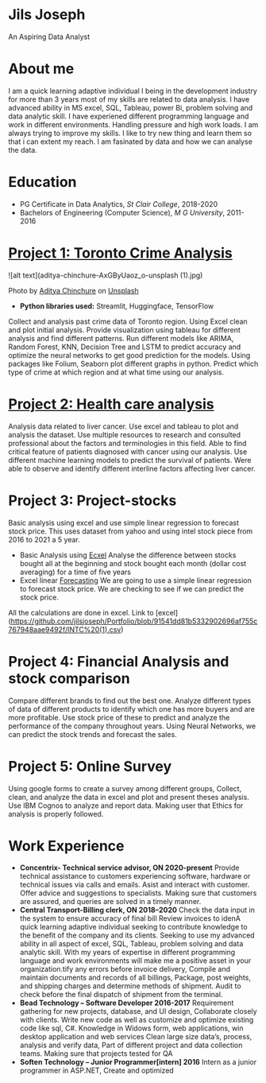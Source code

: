 # Jils Joseph
An Aspiring Data Analyst

# About me 
I am a quick learning adaptive individual I being in the development industry for more than 3 years most of my skills are related to data analysis. I have advanced ability in MS excel, SQL, Tableau, power Bi, problem solving and data analytic skill. I have experiened  different programming language and work in different environments. Handling pressure and high work loads. I am always trying to improve my skills. I like to try new thing and learn them so that i can extent my reach. I am fasinated by data and how we can analyse the data.


# Education
* PG Certificate in Data Analytics, *St Clair College*, 2018-2020
* Bachelors of Engineering (Computer Science), *M G University*, 2011-2016



# [Project 1: Toronto Crime Analysis](https://github.com/jilsjoseph/project/blob/master/capstone%20report.pdf)
![alt text](aditya-chinchure-AxGByUaoz_o-unsplash (1).jpg)

Photo by <a href="https://unsplash.com/@adityachinchure?utm_source=unsplash&utm_medium=referral&utm_content=creditCopyText">Aditya Chinchure</a> on <a href="https://unsplash.com/s/photos/toronto-city?utm_source=unsplash&utm_medium=referral&utm_content=creditCopyText">Unsplash</a>
  
* **Python libraries used:** Streamlit, Huggingface, TensorFlow

Collect and analysis past crime data of Toronto region. Using Excel clean and
plot initial analysis. Provide visualization using tableau for different analysis and
find different patterns. Run different models like ARIMA, Random Forest, KNN,
Decision Tree and LSTM to predict accuracy and optimize the neural networks
to get good prediction for the models. Using packages like Folium, Seaborn
plot different graphs in python. Predict which type of crime at which region
and at what time using our analysis.

# [Project 2: Health care analysis](https://github.com/jilsjoseph/project/blob/master/Healthcare_Anlytics(GroupProject).pdf)

Analysis data related to liver cancer. Use excel and tableau to plot and
analysis the dataset. Use multiple resources to research and consulted
professional about the factors and terminologies in this field. Able to find
critical feature of patients diagnosed with cancer using our analysis. Use
different machine learning models to predict the survival of patients. Were
able to observe and identify different interline factors affecting liver cancer.


# Project 3: Project-stocks

 Basic analysis using excel and use simple linear regression to forecast stock price.
 This uses dataset from yahoo and using intel stock piece from 2016 to 2021 a 5 year. 

* Basic Analysis using [Ecxel](https://github.com/jilsjoseph/Portfolio/blob/3e70542b31b6f978566e6eb1399ad541b12ee2af/Project-stocks)
Analyse the difference between stocks bought all at the beginning and stock bought each month (dollar cost averaging) for a time of five years
* Excel linear [Forecasting](https://github.com/jilsjoseph/Portfolio/blob/1f029872afb8ad8fb3c09a200fbe8d5d25b1c749/Stock%20Forecasting%20using%20Excel.pdf)
We are going to use a simple linear regression to forecast stock price. We are checking to see if we can predict the stock price. 

All the calculations are done in excel.
Link to [excel] (https://github.com/jilsjoseph/Portfolio/blob/91541dd81b5332902696af755c767948aae9492f/INTC%20(1).csv)

# Project 4: Financial Analysis and stock comparison

Compare different brands to find out the best one. Analyze different types of
data of different products to identify which one has more buyers and are
more profitable. Use stock price of these to predict and analyze the
performance of the company throughout years. Using Neural Networks, we
can predict the stock trends and forecast the sales.

# Project 5: Online Survey

Using google forms to create a survey among different groups, Collect, clean,
and analyze the data in excel and plot and present theses analysis. Use IBM
Cognos to analyze and report data. Making user that Ethics for analysis is
properly followed.

# Work Experience
* **Concentrix- Technical service advisor, ON 2020-present**
Provide technical assistance to customers experiencing software, hardware or technical issues via calls and emails. Asist and interact with customer. Offer advice and suggestions to specialists. Making sure that customers are assured, and queries are solved in a timely manner.
* **Central Transport-Billing clerk, ON 2018–2020**
Check the data input in the system to ensure accuracy of final bill
Review invoices to idenA quick learning adaptive
individual seeking to contribute
knowledge to the benefit of the
company and its clients. Seeking to
use my advanced ability in all
aspect of excel, SQL, Tableau,
problem solving and data analytic
skill. With my years of expertise in
different programming language
and work environments will make
me a positive asset in your
organization.tify any errors before invoice delivery, Compile and
maintain documents and records of all billings, Package, post weights, and
shipping charges and determine methods of shipment. Audit to check before
the final dispatch of shipment from the terminal.
* **Bead Technology – Software Developer 2016-2017**
Requirement gathering for new projects, database, and UI design,
Collaborate closely with clients. Write new code as well as customize and
optimize existing code like sql, C#. Knowledge in Widows form, web
applications, win desktop application and web services Clean large size
data’s, process, analysis and verify data, Part of different project and data
collection teams. Making sure that projects tested for QA
* **Soften Technology – Junior Programmer[intern] 2016**
Intern as a junior programmer in ASP.NET, Create and optimized
